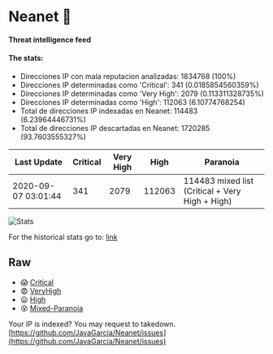 # Neanet :hocho:
#### Threat intelligence feed
#### The stats:

- Direcciones IP con mala reputacion analizadas: 1834768 (100%)
- Direcciones IP determinadas como 'Critical':  341 (0.0185854560359%)
- Direcciones IP determinadas como 'Very High':  2079 (0.113311328735%)
- Direcciones IP determinadas como 'High':  112063 (6.10774768254)
- Total de direcciones IP indexadas en Neanet:  114483 (6.23964446731%)
- Total de direcciones IP descartadas en Neanet:  1720285 (93.7603555327%)

| Last Update | Critical | Very High | High | Paranoia |
| --- | --- | --- | --- | --- |
| 2020-09-07 03:01:44 | 341 | 2079 | 112063 | 114483 mixed list (Critical + Very High + High)|

![Stats](https://docs.google.com/spreadsheets/d/e/2PACX-1vSnaNMIXVabIpDJjufMlzH7poXnshF3mgd8Is1g9ytUEzVsP5my4Trn8f-xkoLLQ38xpL3HtmUexLo6/pubchart?oid=501124687&format=image)

For the historical stats go to: [link](/stats.csv)
## Raw
- :scream: [Critical](https://raw.githubusercontent.com/JavaGarcia/Neanet/master/blacklists/neanet_critical.txt)
- :fearful: [VeryHigh](https://raw.githubusercontent.com/JavaGarcia/Neanet/master/blacklists/neanet_veryHigh.txtt)
- :frowning: [High](https://raw.githubusercontent.com/JavaGarcia/Neanet/master/blacklists/neanet_high.txt)
- :dizzy_face: [Mixed-Paranoia](https://raw.githubusercontent.com/JavaGarcia/Neanet/master/blacklists/neanet_all.txt)


Your IP is indexed? You may request to takedown. [https://github.com/JavaGarcia/Neanet/issues](https://github.com/JavaGarcia/Neanet/issues)




























































































































































































































































































































































































































































































































































































































